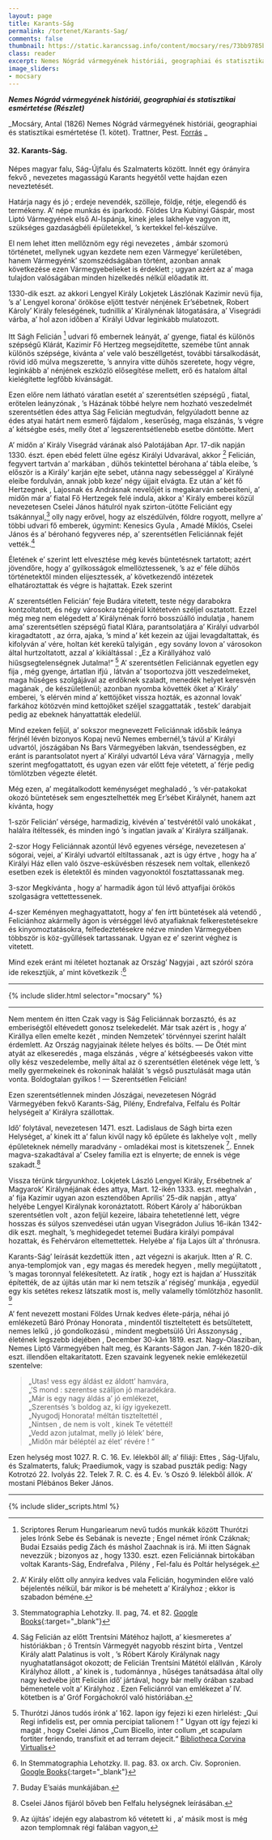 ```yaml
---
layout: page
title: Karants-Ság
permalink: /tortenet/Karants-Sag/
comments: false
thumbnail: https://static.karancssag.info/content/mocsary/res/73bb9785b6074141b254736b4071cdbe-0007.jpg
class: reader
excerpt: Nemes Nógrád vármegyének históriái, geographiai és statisztikai esmértetése (Részlet) 
image_sliders:
- mocsary
---
```

_**Nemes Nógrád vármegyének históriái, geographiai és statisztikai esmértetése (Részlet)**_

_Mocsáry, Antal (1826) Nemes Nógrád vármegyének históriái, geographiai és statisztikai esmértetése (1. kötet). Trattner, Pest. [Forrás](http://real-eod.mtak.hu/5579/) _
<!--more-->
#### 32. Karants-Ság.
Népes magyar falu, Ság-Újfalu és Szalmaterts között. Innét egy órányira
fekvő , nevezetes magasságú Karants hegyétől vette hajdan ezen neveztetését.

Határja nagy és jó ; erdeje nevendék, szölleje, földje, rétje, elegendő és termékeny. A’ népe
munkás és iparkodó. Földes Ura Kubinyi Gáspár,
most Liptó Vármegyének első Al-Ispánja, kinek
jeles lakhelye vagyon itt, szükséges gazdaságbéli
épületekkel, ’s kertekkel fel-készülve.

El nem lehet itten mellőznöm egy régi nevezetes , ámbár szomorú
történetet, mellynek ugyan
kezdete nem ezen Vármegye’ kerületében, hanem
Vármegyénk’ szomszédságában történt, azonban
annak következése ezen Vármegyebelieket is érdeklett ; ugyan
azért az a’ maga tulajdon
valóságában minden hizelkedés nélkül előadatik itt.

1330-dik eszt. az akkori Lengyel Király Lokjetek
Lászlónak Kazimir nevü fija, ’s a’ Lengyel
korona’ örököse eljött testvér nénjének Er’sébetnek,
Robert Károly’ Király feleségének, tudnillik
a’ Királynénak látogatására, a’ Visegrádi várba, a’
hol azon időben a’ Királyi Udvar leginkább mulatozott. 

Itt Ságh Felicián [^1] udvari fő embernek
leányát, a’ gyenge, fiatal és különös szépségű Klárát, Kazimir Fő
Hertzeg megsejdítette, szemébe
tűnt annak különös szépsége, kivánta a’ vele való
beszéllgetést, további társalkodását, rövid idő
múlva megszerette, ’s annyira vitte dühös szeretete, hogy végre,
leginkább a’ nénjének eszközlö
elősegítése mellett, erő és hatalom által kielégítette
legfőbb kívánságát.

Ezen előre nem látható váratlan esetét a’ szerentsétlen szépségű , fiatal, erötelen leányzónak ,
’s Házának többé helyre nem hozható veszedelmét
szerentsétlen édes attya Ság Felicián megtudván,
felgyúladott benne az édes atyai határt nem esmerő fájdalom , keserűség, maga elszánás, ’s végre
a’ kétségbe esés, melly őtet a’ legszerentsétlenebb
esetbe döntötte. Mert

A’ midőn a’ Király Visegrád várának alsó
Palotájában Apr. 17-dik napján 1330. észt. épen
ebéd felett ülne egész Királyi Udvarával, akkor [^2]
Felicián, fegyvert tartván a’ markában , dühös tekintettel
bérohana a’ tábla eleibe,
’s először is a Király’ karján ejte sebet, utánna nagy sebességgel
a’ Királyné eleibe fordulván, annak jobb keze’ négy
újjait elvágta. Ez után a’ két fő Hertzegnek , Lajosnak és
Andrásnak nevelőjét is megakarván sebesíteni,
a’ midőn már a’ fiatal Fő Hertzegek felé
indula, akkor a' Király emberei közül nevezetesen Cselei János
hátulról nyak szirton-ütötte Feliciánt
egy tsákánnyal,[^3] olly nagy erővel, hogy
az elszédülvén, földre rogyott, mellyre a’ többi
udvari fő emberek, úgymint: Kenesics Gyula ,
Amadé Miklós, Cselei János és a’ bérohanó
fegyveres nép, a’ szerentsétlen Feliciánnak fejét vették.[^4]

Életének e’ szerint lett elvesztése még kevés
büntetésnek tartatott; azért jövendőre, hogy a’
gyilkosságok elmellöztessenek, ’s az e’ féle dühös
történetektől minden elijesztessék, a’ következendő
intézetek elhatároztattak és végre is hajtattak.
Ezek szerint

A’ szerentsétlen Felicián’ feje Budára vitetett,
teste négy darabokra kontzoltatott, és négy városokra tzégérül
kitétetvén széljel osztatott. Ezzel
még meg nem elégedett a’ Királynénak forró
bosszúálló indulatja , hanem ama’ szerentsétlen
szépségű fiatal Klára, parantsolatjára a’ Királyi
udvarból kiragadtatott , az órra, ajaka, ’s mind
a’ két kezein az újjai levagdaltattak, és kifolyván
a’ vére, holtan két kerekű talyigán , egy sovány
lovon a’ városokon által hurtzoltatott, azzal a’
kikiáltással : „Ez a Királlyához való hiűsgsegtelenségnek Jutalma!” [^5]
A’ szerentsétlen Feliciánnak egyetlen egy fija , még gyenge, ártatlan ifjú
 , látván a’ tsoportozva jött veszedelmeket, maga
hűséges szolgájával az erdőknek szaladt, menedék
helyet keresvén magának , de készületlenül; azonban
nyomba követték őket a’ Király’ emberei, ’s elérvén
mind a’ kettöjőket vissza hozták, es azonnal lovak’ farkához
kötözvén mind kettojőket széljel
szaggattaták , testek’ darabjait pedig az ebeknek hányattatták eledelül.

Mind ezeken feljül, a’ sokszor megnevezett
Feliciánnak idősbik leánya férjnél lévén bizonyos
Kopaj nevű Nemes embernél,’s távúl a’ Királyi
udvartól, jószágában Ns Bars Vármegyében lakván,
tsendességben, ez eránt is parantsolatot nyert a’
Királyi udvartól Léva vára’ Várnagyja , melly szerint
megfogattatott, és ugyan ezen vár előtt feje
vétetett, a’ férje pedig tömlötzben végezte életét.

Még ezen, a’ megátalkodott keménységet meghaladó , ’s vér-patakokat
okozó büntetések sem engesztelhették
meg Er’sébet Királynét, hanem azt kívánta, hogy

1-ször Felicián’ vérsége, harmadizig, kivévén a’ testvérétől való
unokákat , halálra ítéltessék,
és minden ingó ’s ingatlan javaik a’ Királyra szálljanak.

2-szor Hogy Feliciánnak azontúl lévő egyenes vérsége, nevezetesen
a’ sógorai, vejei, a’ Királyi
udvartól eltiltassanak , azt is úgy értve , hogy ha a’
Királyi Ház ellen való öszve-esküvésben részesek
nem voltak, ellenkező esetben ezek is életektől
és minden vagyonoktól fosztattassanak meg.

3-szor Megkívánta , hogy a’ harmadik ágon
túl lévő attyafijai örökös szolgaságra vettettessenek.

4-szer Keményen meghagyattatott, hogy a’
fen írtt büntetések alá vetendő , Feliciánhoz akármelly
ágon is vérséggel lévő atyafiaknak felkerestetésekre
és kinyomoztatásokra, felfedeztetésekre
nézve minden Vármegyében többször is köz-gyűllések
tartassanak. Ugyan ez e’ szerint véghez is
vitetett.

Mind ezek eránt mi ítéletet hoztanak az Ország’ Nagyjai , azt szóról
szóra ide rekesztjük, a’ mint következik :[^6]

***

{% include slider.html selector="mocsary" %}

***

Nem mentem én itten Czak vagy is Ság Feliciánnak borzasztó, és
az emberiségtől eltévedett gonosz tselekedelét. Már tsak azért
is , hogy a’ Királlya ellen emelte kezét , minden Nemzetek’ törvénnyei
szerint halált érdemlett. Az Ország nagyjainak ítélete helyes és
bölts. — De Ötét mint atyát az elkeseredés , maga elszánás , végre
a’ kétségbeesés vakon vitte olly kész veszedelembe, melly
által az ö szerentsétlen életének vége lett, ’s melly
gyermekeinek és rokoninak halálát ’s végső pusztulását maga után vonta.
Boldogtalan gyilkos ! — Szerentsétlen Felicián!

Ezen szerentsétlennek minden Jószágai, nevezetesen Nógrád Vármegyében
fekvő Karants-Ság, Pilény, Endrefalva, Felfalu és Poltár helységeit
a’ Királyra szállottak.

Idő’ folytával, nevezetesen 1471. eszt. Ladislaus de Ságh birta ezen
Helységet, a’ kinek itt
a’ falun kivűl nagy kő épűlete és lakhelye volt ,
melly épűleteknek némelly maradvány - omladékai
most is kitetszenek [^7]. Ennek magva-szakadtával
a’ Cseley familia ezt is elnyerte; de ennek is vége
szakadt.[^8]

Vissza térünk tárgyunkhoz. Lokjetek László
Lengyel Király, Ersébetnek a’ Magyarok’ Királynéjának édes attya, Mart.
12-ikén 1333. eszt. meghalván , a’ fija Kazimir ugyan azon esztendőben
Aprilis’ 25-dik napján , attya’ helyébe Lengyel
Királynak koronáztatott. Róbert Károly a’ háborúkban szerentsétlen volt , azon
feljül kezeire, lábaira tehetetlenné lett, végre hosszas és súlyos
szenvedései után ugyan Visegrádon Julius 16-ikán
1342-dik eszt. meghalt, ’s meghidegedet tetemei
Budára királyi pompával hozattak, és Fehérváron eltemettettek. Helyébe
a’ fija Lajos ült a’ thrónusra.

Karants-Ság’ leírását kezdettük itten , azt végezni is akarjuk. Itten a’
R. C. anya-templomjok van , egy magas és meredek hegyen , melly megújítatott ,
’s magas toronnyal felékesítetett. Az íratik , hogy ezt is hajdan a’
Hussziták építették, de az újítás után mar ki nem tetszik a’ régiség’ munkája ,
egyedül egy kis setétes rekesz látszatik most is, melly valamelly
tömlötzhöz hasonlít. [^9]

A’ fent nevezett mostani Földes Urnak kedves
élete-párja, néhai jó emlékezetű Báró Prónay Honorata , mindentől
tiszteltetett és betsűltetett, nemes lelkű , jó gondolkozású , mindent
megbetsülő Úri Asszonyság , életének legszebb idejében , December 30-kán 1819.
eszt. Nagy-Olasziban, Nemes Liptó Vármegyében halt meg, és Karants-Ságon
Jan. 7-kén 1820-dik eszt. illendően eltakarítatott.
Ezen szavaink legyenek nekie emlékezetül szentelve:

>„Utas! vess egy áldást ez áldott’ hamvára,  
„’S mond : szerentse szálljon jó maradékára.  
„Már is egy nagy áldás a’ jó emlékezet,  
„Szerentsés ’s boldog az, ki így igyekezett.  
„Nyugodj Honorata! méltán tiszteltettél ,  
„Nintsen , de nem is volt , kinek Te vétettél!  
„Vedd azon jutalmat, melly jó lélek’ bére,  
„Midőn már béléptél az élet’ révére ! “  

Ezen helység most 1027. R. C. 16. Ev. lélekböl áll; a’ filiáji: Ettes ,
Ság-Ujfalu, és Szalmaterts, faluk; Praediumok, vagy is szabad puszták
pedig: Nagy Kotrotzó 22. Ivolyás 22. Telek 7. R. C.
és 4. Ev. ’s Oszó 9. lélekből állók. A’ mostani
Plébános Beker János.

***





[^1]: Scriptores Rerum Hungariearum nevű tudós munkák között Thurótzi jeles Irónk Sebe és Sebának is nevezte ; Engel német írónk Czáknak; Budai Ezsaiás pedig Zách és máshol Zaachnak is irá. Mi itten Ságnak nevezzük ; bizonyos az , hogy 1330. eszt. ezen Feliciánnak birtokában voltak Karants-Ság, Endrefalva , Pilény , Fel-falu és Poltár helységek.
[^2]: A’ Király előtt olly annyira kedves vala Felicián, hogyminden előre való béjelentés nélkül, bár mikor is bé mehetett a’ Királyhoz ; ekkor is szabadon béméne.
[^3]: Stemmatographia Lehotzky. II. pag, 74. et 82. [Google Books](https://books.google.hu/books?id=CydRAAAAcAAJ&dq=Stemmatographia%20nobilium%20familiarum%202&hl=hu&pg=RA3-PA82#v=onepage&q&f=false){:target="_blank"}
[^4]: Ság Felicián az előtt Trentsíni Mátéhoz hajlott, a’ kiesmeretes a’ históriákban ; ő Trentsín Vármegyét nagyobb részint bírta , Ventzel Király alatt Palatinus is volt , ’s Róbert Károly Királynak nagy nyughatatlanságot okozott; de Felicián Trentsíni Mátétól elállván , Károly Királyhoz állott , a’ kinek is , tudománnya , hűséges tanátsadása által olly nagy kedvébe jött Felicián idő’ jártával, hogy bár melly órában szabad bémenetele volt a’ Királyhoz . Ezen Feliciánról van emlékezet a’ IV. kötetben is a’ Gróf Forgáchokról való históriában.
[^5]: Thurótzi János tudós írónk a’ 162. lapon így fejezi ki ezen hirlelést: „Qui Regi infidelis est, per omnia percipiat talionem ! ” Ugyan ott így fejezi ki magát , hogy Cselei János „Cum Bicello, inter collum „et scapulam fortiter feriendo, transfixit et ad terram dejecit.“ [Bibliotheca Corvina Virtualis](https://corvina.hu/kepnezegeto/index.php?corvina=inc1143&lang=hu&img=160#160)
[^6]: In Stemmatographia Lehotzky. II. pag. 83. ox arch. Civ. Sopronien. [Google Books](https://books.google.hu/books?id=CydRAAAAcAAJ&dq=Stemmatographia%20nobilium%20familiarum%202&hl=hu&pg=RA3-PA83#v=onepage&q&f=false){:target="_blank"}
[^7]: Buday E’saiás munkájában.
[^8]: Cselei János fijáról bőveb ben Felfalu helységnek leírásában.
[^9]: Az újítás’ idején egy alabastrom kő vétetett ki , a’ másik most is még azon templomnak régi falában vagyon,


{% include slider_scripts.html %}